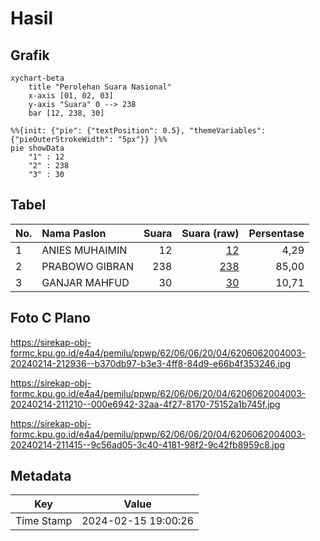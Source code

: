# Hasil

## Grafik

```mermaid
xychart-beta
    title "Perolehan Suara Nasional"
    x-axis [01, 02, 03]
    y-axis "Suara" 0 --> 238
    bar [12, 238, 30]
```

```mermaid
%%{init: {"pie": {"textPosition": 0.5}, "themeVariables": {"pieOuterStrokeWidth": "5px"}} }%%
pie showData
    "1" : 12
    "2" : 238
    "3" : 30
```

## Tabel

| No. | Nama Paslon    | Suara | Suara (raw) | Persentase |
|:--- |:-------------- | -----:| -----------:| ----------:|
| 1   | ANIES MUHAIMIN | 12    | [12][p-1]   | 4,29       |
| 2   | PRABOWO GIBRAN | 238   | [238][p-2]  | 85,00      |
| 3   | GANJAR MAHFUD  | 30    | [30][p-3]   | 10,71      |


[p-1]: https://github.com/gigit-pemilu/pemilu-2024/blob/main/pilpres/hitung-suara/sub/62-kalimantan-tengah/sub/06-katingan/sub/06-sanaman-mantikei/sub/2004-tumbang-manggo/sub/003-tps/sub/paslon-1.txt
[p-2]: https://github.com/gigit-pemilu/pemilu-2024/blob/main/pilpres/hitung-suara/sub/62-kalimantan-tengah/sub/06-katingan/sub/06-sanaman-mantikei/sub/2004-tumbang-manggo/sub/003-tps/sub/paslon-2.txt
[p-3]: https://github.com/gigit-pemilu/pemilu-2024/blob/main/pilpres/hitung-suara/sub/62-kalimantan-tengah/sub/06-katingan/sub/06-sanaman-mantikei/sub/2004-tumbang-manggo/sub/003-tps/sub/paslon-3.txt

## Foto C Plano

https://sirekap-obj-formc.kpu.go.id/e4a4/pemilu/ppwp/62/06/06/20/04/6206062004003-20240214-212936--b370db97-b3e3-4ff8-84d9-e66b4f353246.jpg

https://sirekap-obj-formc.kpu.go.id/e4a4/pemilu/ppwp/62/06/06/20/04/6206062004003-20240214-211210--000e6942-32aa-4f27-8170-75152a1b745f.jpg

https://sirekap-obj-formc.kpu.go.id/e4a4/pemilu/ppwp/62/06/06/20/04/6206062004003-20240214-211415--9c56ad05-3c40-4181-98f2-9c42fb8959c8.jpg


## Metadata

| Key        | Value               |
| ---------- | ------------------- |
| Time Stamp | 2024-02-15 19:00:26 |



